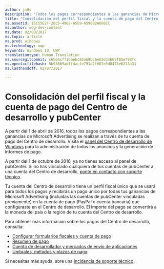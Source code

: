 ```yaml
---
author: jnHs
Description: "Todos los pagos correspondientes a las ganancias de Microsoft Advertising ahora se realizan a través de tu cuenta de pago del Centro de desarrollo."
title: "Consolidación del perfil fiscal y la cuenta de pago del Centro de desarrollo y pubCenter"
ms.assetid: 1EC55E2F-2BC5-4982-A569-A59082A808EC
ms.author: wdg-dev-content
ms.date: 02/08/2017
ms.topic: article
ms.prod: windows
ms.technology: uwp
keywords: Windows 10, UWP
translationtype: Human Translation
ms.sourcegitcommit: c6b64cff1bbebc8ba69bc6e03d34b69f85e798fc
ms.openlocfilehash: 5b93669adff4acfe791a2f607e9d8475e6213a31
ms.lasthandoff: 02/07/2017

---
```


# <a name="pubcenter-devcenter-payout-account-and-tax-profile-consolidation"></a>Consolidación del perfil fiscal y la cuenta de pago del Centro de desarrollo y pubCenter

A partir del 1 de abril de 2016, todos los pagos correspondientes a las ganancias de Microsoft Advertising se realizan a través de tu cuenta de pago del Centro de desarrollo. Visita el [panel del Centro de desarrollo de Windows](https://developer.microsoft.com/dashboard/apps/overview) para la administración de todos los anuncios y la generación de informes de pago. 

A partir del 1 de octubre de 2016, ya no tienes acceso al panel de pubCenter. Si no has vinculado cualquiera de tus cuentas de pubCenter a una cuenta del Centro de desarrollo, [ponte en contacto con soporte técnico](http://go.microsoft.com/fwlink/p/?LinkId=393643).

Tu cuenta del Centro de desarrollo tiene un perfil fiscal único que se usará para todos los pagos y recibirás un pago único por todas tus ganancias de Microsoft Advertising (incluidas las cuentas de pubCenter vinculadas previamente) en la cuenta de pago (PayPal o cuenta bancaria) que configuraste en el Centro de desarrollo. El importe del pago se convertirá a la moneda del país o la región de tu cuenta del Centro de desarrollo. 

Para obtener más información sobre los pagos del Centro de desarrollo, consulta:

- [Configurar formularios fiscales y cuenta de pago](setting-up-your-payout-account-and-tax-forms.md)
- [Resumen de pago](payout-summary.md)
- [Cuenta de desarrollador y mercados de envío de aplicaciones](account-types-locations-and-fees.md#developer-account-and-app-submission-markets)
- [Umbrales, métodos y plazos de pago](payment-thresholds-methods-and-timeframes.md)

Si necesitas más ayuda, abre una [incidencia de soporte técnico](http://go.microsoft.com/fwlink/p/?LinkId=733342).

 

